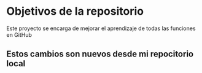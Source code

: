 # Objetivos de la repositorio

Este proyecto se encarga de mejorar el aprendizaje de todas las funciones en GitHub

## Estos cambios son nuevos desde mi repocitorio local
